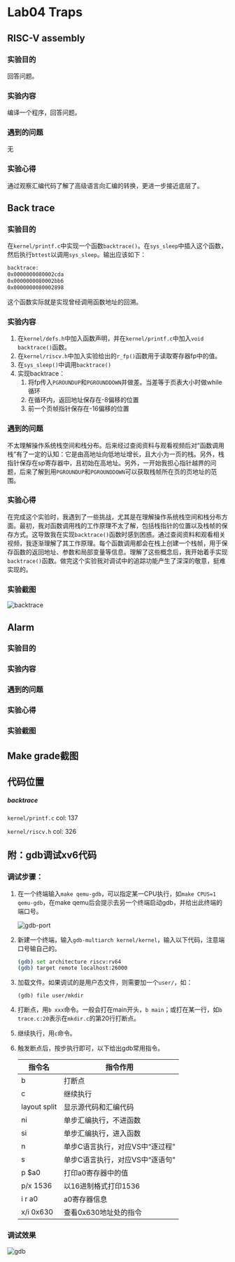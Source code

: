 # Lab04 Traps

## RISC-V assembly

### 实验目的

回答问题。

### 实验内容

编译一个程序，回答问题。

### 遇到的问题

无

### 实验心得

通过观察汇编代码了解了高级语言向汇编的转换，更进一步接近底层了。

## Back trace

### 实验目的

在`kernel/printf.c`中实现一个函数`backtrace()`。在`sys_sleep`中插入这个函数，然后执行`bttest`以调用`sys_sleep`。输出应该如下：

```bash
backtrace:
0x0000000080002cda
0x0000000080002bb6
0x0000000080002898
```

这个函数实际就是实现曾经调用函数地址的回溯。

### 实验内容

1. 在`kernel/defs.h`中加入函数声明，并在`kernel/printf.c`中加入`void backtrace()`函数。
2. 在`kernel/riscv.h`中加入实验给出的`r_fp()`函数用于读取寄存器fp中的值。
3. 在`sys_sleep()`中调用`backtrace()`
4. 实现backtrace：
   1. 将fp传入`PGROUNDUP`和`PGROUNDDOWN`并做差。当差等于页表大小时做while循环
   2. 在循环内，返回地址保存在-8偏移的位置
   3. 前一个页帧指针保存在-16偏移的位置

### 遇到的问题

不太理解操作系统栈空间和栈分布。后来经过查阅资料与观看视频后对“函数调用栈”有了一定的认知：它是由高地址向低地址增长，且大小为一页的栈。另外，栈指针保存在sp寄存器中，且初始在高地址。另外，一开始我担心指针越界的问题，后来了解到用`PGROUNDUP`和`PGROUNDDOWN`可以获取栈帧所在页的页地址的范围。

### 实验心得

在完成这个实验时，我遇到了一些挑战，尤其是在理解操作系统栈空间和栈分布方面。最初，我对函数调用栈的工作原理不太了解，包括栈指针的位置以及栈帧的保存方式。这导致我在实现`backtrace()`函数时感到困惑。通过查阅资料和观看相关视频，我逐渐理解了其工作原理。每个函数调用都会在栈上创建一个栈帧，用于保存函数的返回地址、参数和局部变量等信息。理解了这些概念后，我开始着手实现`backtrace()`函数。做完这个实验我对调试中的追踪功能产生了深深的敬意，挺难实现的。

### 实验截图

![backtrace](E:\大二下\操作系统\课设文档\src\Lab04\backtrace.bmp "backtrace截图")

## Alarm

### 实验目的



### 实验内容



### 遇到的问题



### 实验心得



### 实验截图



## Make grade截图



## 代码位置

##### backtrace

`kernel/printf.c` col: 137

`kernel/riscv.h` col: 326



## 附：gdb调试xv6代码

### 调试步骤：

1. 在一个终端输入`make qemu-gdb`，可以指定某一CPU执行，如`make CPUS=1 qemu-gdb`，在make qemu后会提示去另一个终端启动gdb，并给出此终端的端口号。

   ![gdb-port](E:\大二下\操作系统\课设文档\src\Lab04\gdb-port.bmp)

2. 新建一个终端，输入`gdb-multiarch kernel/kernel`，输入以下代码，注意端口号输自己的。

   ```bash
   (gdb) set architecture riscv:rv64
   (gdb) target remote localhost:26000
   ```

   

3. 加载文件。如果调试的是用户态文件，则需要加一个`user/`，如：

   ```
   (gdb) file user/mkdir
   ```

   

4. 打断点，用`b xxx`命令。一般会打在main开头，`b main`；或打在某一行，如`b trace.c:20`表示在`mkdir.c`的第20行打断点。

5. 继续执行，用`c`命令。

6. 触发断点后，按步执行即可，以下给出gdb常用指令。

   | 指令名       | 指令作用                        |
   | ------------ | ------------------------------- |
   | b            | 打断点                          |
   | c            | 继续执行                        |
   | layout split | 显示源代码和汇编代码            |
   | ni           | 单步汇编执行，不进函数          |
   | si           | 单步汇编执行，进入函数          |
   | n            | 单步C语言执行，对应VS中“逐过程” |
   | s            | 单步C语言执行，对应VS中“逐语句” |
   | p $a0        | 打印a0寄存器中的值              |
   | p/x 1536     | 以16进制格式打印1536            |
   | i r a0       | a0寄存器信息                    |
   | x/i 0x630    | 查看0x630地址处的指令           |

### 调试效果

![gdb](E:\大二下\操作系统\课设文档\src\Lab04\gdb.bmp)

